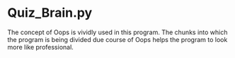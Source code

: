 # Quiz_Brain.py
The concept of Oops is vividly used in this program.
The chunks into which the program is being divided due course of Oops helps the program to look more like professional.
